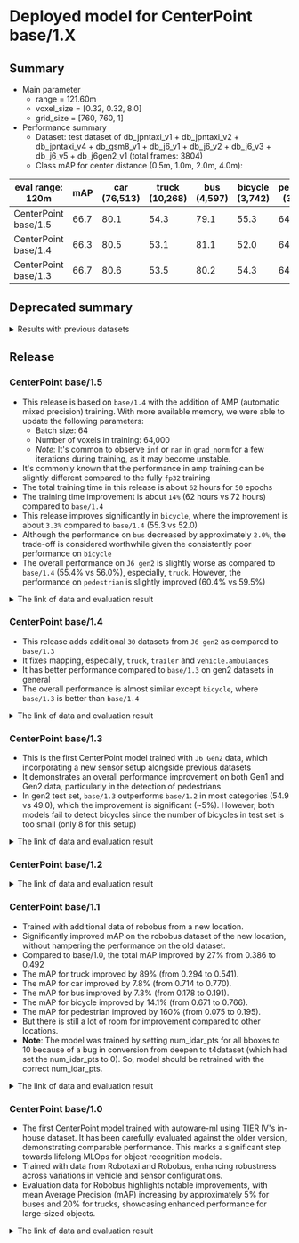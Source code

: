 # Deployed model for CenterPoint base/1.X
## Summary

- Main parameter
  - range = 121.60m
  - voxel_size = [0.32, 0.32, 8.0]
  - grid_size = [760, 760, 1]
- Performance summary
  - Dataset: test dataset of db_jpntaxi_v1 + db_jpntaxi_v2 + db_jpntaxi_v4 + db_gsm8_v1 + db_j6_v1 + db_j6_v2 + db_j6_v3 + db_j6_v5 + db_j6gen2_v1 (total frames: 3804)
  - Class mAP for center distance (0.5m, 1.0m, 2.0m, 4.0m):

| eval range: 120m         | mAP  | car <br> (76,513) | truck <br> (10,268) | bus <br> (4,597) | bicycle <br> (3,742) | pedestrian <br> (30,521) |
| -------------------------| ---- | ----------------- | ------------------- | ---------------- | -------------------- | ------------------------ |
| CenterPoint base/1.5     | 66.7 | 80.1              | 54.3                | 79.1             | 55.3                 | 64.3                     |
| CenterPoint base/1.4     | 66.3 | 80.5              | 53.1                | 81.1             | 52.0                 | 64.7                     |
| CenterPoint base/1.3     | 66.7 | 80.6              | 53.5                | 80.2             | 54.3                 | 64.6                     |

## Deprecated summary
<details>
<summary> Results with previous datasets </summary>

- Dataset: test dataset of db_jpntaxi_v1 + db_jpntaxi_v2 + db_jpntaxi_v4 + db_gsm8_v1 + db_j6_v1 + db_j6_v2 + db_j6_v3 + db_j6_v5 (total frames: 3083)
- Class mAP for center distance (0.5m, 1.0m, 2.0m, 4.0m):

| eval range: 120m     | mAP  | car <br> (49,507) | truck <br> (9,474) | bus <br> (3,394) | bicycle <br> (3,734) | pedestrian <br> (26,778) |
| -------------------- | ---- | ------------------ | -------------------- | ----------------- | --------------------- | ------------------------- |
| CenterPoint base/1.2 | 65.7 | 77.2               | 54.7                 | 77.9              | 53.7                  | 64.9    |
| CenterPoint base/1.1 | 64.2 | 77.0               | 52.8                 | 76.7              | 51.9                  | 62.7    |
| CenterPoint base/1.0 | 62.6 | 75.2               | 47.4                 | 74.7              | 52.0                  | 63.9    |

</details>

## Release

### CenterPoint base/1.5
- This release is based on `base/1.4` with the addition of AMP (automatic mixed precision) training. With more available memory, we were able to update the following parameters:
  - Batch size: 64  
  - Number of voxels in training: 64,000  
  - *Note*: It's common to observe `inf` or `nan` in `grad_norm` for a few iterations during training, as it may become unstable.
- It's commonly known that the performance in amp training can be slightly different compared to the fully `fp32` training
- The total training time in this release is about `62` hours for `50` epochs
- The training time improvement is about `14%` (62 hours vs 72 hours) compared to `base/1.4`
- This release improves significantly in `bicycle`, where the improvement is about `3.3%` compared to `base/1.4` (55.3 vs 52.0)
- Although the performance on `bus` decreased by approximately `2.0%`, the trade-off is considered worthwhile given the consistently poor performance on `bicycle`
- The overall performance on `J6 gen2` is slightly worse as compared to `base/1.4` (55.4% vs 56.0%), especially, `truck`. However, the performance on `pedestrian` is slightly improved (60.4% vs 59.5%)

<details>
<summary> The link of data and evaluation result </summary>

- Evaluation result with db_jpntaxi_v1 + db_jpntaxi_v2 + db_jpntaxi_v4 + db_gsm8_v1 + db_j6_v1 + db_j6_v2 + db_j6_v3 + db_j6_v5 + db_j6gen2_v1 (total frames: 3804):

| Eval range = 120m  | mAP  | car  | truck | bus  | bicycle | pedestrian |
| ------------------ | ---- | ---- | ----- | ---- | ------- | ---------- |
| base/1.5           | 66.7 | 80.1 | 54.3  | 79.1 | 55.3    | 64.3       |
| base/1.4           | 66.3 | 80.5 | 53.1  | 81.1 | 52.0    | 64.7       |
| base/1.3           | 66.7 | 80.6 | 53.5  | 80.2 | 54.3    | 64.6       |

- Evaluation result with db_j6gen2_v1 (total frames: 721):

| Eval range = 120m  | mAP  | car  | truck | bus  | bicycle | pedestrian |
| ------------------ | ---- | ---- | ----- | ---- | ------- | ---------- |
| base/1.5           | 55.4 | 85.8 | 46.1  | 85.0 | 0.0     | 60.4       |
| base/1.4           | 56.0 | 86.5 | 48.3  | 85.4 | 0.2     | 59.5       |
| base/1.3           | 54.9 | 86.3 | 46.0  | 84.0 | 0.0     | 58.2       |

- Model
  - Training dataset: DB JPNTAXI v1.0 + DB JPNTAXI v2.0 + DB JPNTAXI v4.0 + DB GSM8 v1.0 + DB J6 v1.0 + DB J6 v2.0 + DB J6 v3.0 + DB J6 v5.0 + DB J6 Gen2 v1.0 (total frames: 49,605)
  - [Config file path](https://github.com/tier4/AWML/blob/75781b2e67e391ae9f353c507991e6dc0d2eb261/autoware_ml/configs/detection3d/dataset/t4dataset/base.py)
  - Deployed onnx model and ROS parameter files [[WebAuto (for internal)]]([WIP](https://evaluation.tier4.jp/evaluation/mlpackages/7156b453-2861-4ae9-b135-e24e48cc9029/releases/151db018-8575-4435-b178-bfaf1e5930f6?project_id=zWhWRzei))
  - Deployed onnx and ROS parameter files [[model-zoo]]
    - [detection_class_remapper.param.yaml](https://download.autoware-ml-model-zoo.tier4.jp/autoware-ml/models/centerpoint/centerpoint/t4base/v1.5/detection_class_remapper.param.yaml)
    - [centerpoint_t4base_ml_package.param.yaml](https://download.autoware-ml-model-zoo.tier4.jp/autoware-ml/models/centerpoint/centerpoint/t4base/v1.5/centerpoint_t4base_ml_package.param.yaml)
    - [deploy_metadata.yaml](https://download.autoware-ml-model-zoo.tier4.jp/autoware-ml/models/centerpoint/centerpoint/t4base/v1.5/deploy_metadata.yaml)
    - [pts_voxel_encoder_centerpoint_t4base.onnx](https://download.autoware-ml-model-zoo.tier4.jp/autoware-ml/models/centerpoint/centerpoint/t4base/v1.5/pts_voxel_encoder.onnx)
    - [pts_backbone_neck_head_centerpoint_t4base.onnx](https://download.autoware-ml-model-zoo.tier4.jp/autoware-ml/models/centerpoint/centerpoint/t4base/v1.5/pts_backbone_neck_head.onnx)
  - Training results [[Google drive (for internal)]](https://drive.google.com/drive/folders/1ToUDUPMLFLiw_lC7MTFLNfVwv-a-U5Tw?usp=drive_link)
  - Training results [model-zoo]
    - [logs.zip](https://download.autoware-ml-model-zoo.tier4.jp/autoware-ml/models/centerpoint/centerpoint/t4base/v1.5/logs.zip)
    - [checkpoint_best.pth](https://download.autoware-ml-model-zoo.tier4.jp/autoware-ml/models/centerpoint/centerpoint/t4base/v1.5/best_NuScenes+metric_T4Metric_mAP_epoch_49.pth)
    - [config.py](https://download.autoware-ml-model-zoo.tier4.jp/autoware-ml/models/centerpoint/centerpoint/t4base/v1.5/second_secfpn_4xb16_121m_base_amp.py)
  - Train time: NVIDIA A100 80GB * 4 * 50 epochs = 2 days and 14 hours
  - Batch size: 4*16 = 64

- Evaluation result with db_jpntaxi_v1 + db_jpntaxi_v2 + db_jpntaxi_v4 + db_gsm8_v1 + db_j6_v1 + db_j6_v2 + db_j6_v3 + db_j6_v5 + db_j6gen2_v1 (total frames: 3804)
  - Total mAP (eval range = 120m): 0.667

| class_name | Count    | mAP  | AP@0.5m | AP@1.0m | AP@2.0m | AP@4.0m |
| -----------| -------  | ---- | ------- | ------- | ------- | ------- |
| car        |  76,513  | 80.1 | 71.9    | 81.1    | 83.3    | 84.2    |
| truck      |  10,268  | 54.3 | 35.0    | 55.1    | 60.7    | 66.7    |
| bus        |   4,597  | 79.1 | 71.3    | 79.8    | 82.0    | 83.4    |
| bicycle    |   3,742  | 55.3 | 54.4    | 55.5    | 55.6    | 55.8    |
| pedestrian |  30,521  | 64.7 | 62.0    | 63.5    | 65.0    | 66.9    |

- Evaluation result with db_j6gen2_v1 (total frames: 721)
  - Total mAP (eval range = 120m): 0.549

| class_name  | Count   | mAP  | AP@0.5m | AP@1.0m | AP@2.0m | AP@4.0m |
| ----------  | ------  | ---- | ------- | ------- | ------- | ------- |
| car         | 26,990  | 86.5 | 80.3    | 86.6    | 89.1    | 90.1    |
| truck       |    779  | 42.9 | 49.6    | 50.4    | 50.4    | 50.5    |
| bus         |  1,203  | 80.3 | 83.7    | 88.6    | 88.6    | 88.8    |
| bicycle     |      8  |  0.2 |  0.2    |  0.2    |  0.2    |  0.2    |
| pedestrian  |   3,743 | 59.5 | 58.0    | 58.7    | 59.9    | 61.2    |

</details>


### CenterPoint base/1.4
- This release adds additional `30` datasets from `J6 gen2` as compared to `base/1.3`
- It fixes mapping, especially, `truck`, `trailer` and `vehicle.ambulances`
- It has better performance compared to `base/1.3` on gen2 datasets in general
- The overall performance is almost similar except `bicycle`, where `base/1.3` is better than `base/1.4`

<details>
<summary> The link of data and evaluation result </summary>

- Evaluation result with db_jpntaxi_v1 + db_jpntaxi_v2 + db_jpntaxi_v4 + db_gsm8_v1 + db_j6_v1 + db_j6_v2 + db_j6_v3 + db_j6_v5 + db_j6gen2_v1 (total frames: 3804):

| Eval range = 120m  | mAP  | car  | truck | bus  | bicycle | pedestrian |
| ------------------ | ---- | ---- | ----- | ---- | ------- | ---------- |
| base/1.4           | 66.3 | 80.5 | 53.1  | 81.1 | 52.0    | 64.7       |
| base/1.3           | 66.7 | 80.6 | 53.5  | 80.2 | 54.3    | 64.6       |

- Evaluation result with db_j6gen2_v1 (total frames: 721):

| Eval range = 120m  | mAP  | car  | truck | bus  | bicycle | pedestrian |
| ------------------ | ---- | ---- | ----- | ---- | ------- | ---------- |
| base/1.4           | 56.0 | 86.5 | 48.3  | 85.4 | 0.2     | 59.5       |
| base/1.3           | 54.9 | 86.3 | 46.0  | 84.0 | 0.0     | 58.2       |

- Model
  - Training dataset: DB JPNTAXI v1.0 + DB JPNTAXI v2.0 + DB JPNTAXI v4.0 + DB GSM8 v1.0 + DB J6 v1.0 + DB J6 v2.0 + DB J6 v3.0 + DB J6 v5.0 + DB J6 Gen2 v1.0 (total frames: 49,605)
  - [Config file path](https://github.com/tier4/AWML/blob/9eae79d9b415738078dca6982cff1bc25fe7530b/autoware_ml/configs/detection3d/dataset/t4dataset/base.py)
  - Deployed onnx model and ROS parameter files [[WebAuto (for internal)]](https://evaluation.tier4.jp/evaluation/mlpackages/7156b453-2861-4ae9-b135-e24e48cc9029/releases/2aab1e91-57cf-467c-96a8-54cc9b914829?project_id=zWhWRzei)
  - Deployed onnx and ROS parameter files [[model-zoo]]
    - [detection_class_remapper.param.yaml](https://download.autoware-ml-model-zoo.tier4.jp/autoware-ml/models/centerpoint/centerpoint/t4base/v1.4/detection_class_remapper.param.yaml)
    - [centerpoint_t4base_ml_package.param.yaml](https://download.autoware-ml-model-zoo.tier4.jp/autoware-ml/models/centerpoint/centerpoint/t4base/v1.4/centerpoint_t4base_ml_package.param.yaml)
    - [deploy_metadata.yaml](https://download.autoware-ml-model-zoo.tier4.jp/autoware-ml/models/centerpoint/centerpoint/t4base/v1.4/deploy_metadata.yaml)
    - [pts_voxel_encoder_centerpoint_t4base.onnx](https://download.autoware-ml-model-zoo.tier4.jp/autoware-ml/models/centerpoint/centerpoint/t4base/v1.4/pts_voxel_encoder.onnx)
    - [pts_backbone_neck_head_centerpoint_t4base.onnx](https://download.autoware-ml-model-zoo.tier4.jp/autoware-ml/models/centerpoint/centerpoint/t4base/v1.4/pts_backbone_neck_head.onnx)
  - Training results [[Google drive (for internal)]](https://drive.google.com/drive/folders/1HrX_sNcMEG5Kods6DMArSOPEwlzqLxxa?usp=drive_link)
  - Training results [model-zoo]
    - [logs.zip](https://download.autoware-ml-model-zoo.tier4.jp/autoware-ml/models/centerpoint/centerpoint/t4base/v1.4/logs.zip)
    - [checkpoint_best.pth](https://download.autoware-ml-model-zoo.tier4.jp/autoware-ml/models/centerpoint/centerpoint/t4base/v1.4/best_NuScenes+metric_T4Metric_mAP_epoch_47.pth)
    - [config.py](https://download.autoware-ml-model-zoo.tier4.jp/autoware-ml/models/centerpoint/centerpoint/t4base/v1.4/second_secfpn_4xb8_121m_base.py)
  - Train time: NVIDIA A100 80GB * 4 * 50 epochs = 3.0 days
  - Batch size: 4*8 = 32

- Evaluation result with db_jpntaxi_v1 + db_jpntaxi_v2 + db_jpntaxi_v4 + db_gsm8_v1 + db_j6_v1 + db_j6_v2 + db_j6_v3 + db_j6_v5 + db_j6gen2_v1 (total frames: 3804)
  - Total mAP (eval range = 120m): 0.667

| class_name | Count    | mAP  | AP@0.5m | AP@1.0m | AP@2.0m | AP@4.0m |
| -----------| -------  | ---- | ------- | ------- | ------- | ------- |
| car        |  76,513  | 80.5 | 72.1    | 81.8    | 83.5    | 84.4    |
| truck      |  10,268  | 53.1 | 35.9    | 53.6    | 58.2    | 64.8    |
| bus        |   4,597  | 81.1 | 72.7    | 81.9    | 84.3    | 85.5    |
| bicycle    |   3,742  | 52.0 | 51.1    | 52.2    | 52.3    | 52.4    |
| pedestrian |  30,521  | 64.7 | 62.6    | 63.9    | 65.2    | 67.1    |

- Evaluation result with db_j6gen2_v1 (total frames: 721)
  - Total mAP (eval range = 120m): 0.56

| class_name  | Count   | mAP  | AP@0.5m | AP@1.0m | AP@2.0m | AP@4.0m |
| ----------  | ------  | ---- | ------- | ------- | ------- | ------- |
| car         | 26,990  | 86.5 | 80.3    | 86.6    | 89.1    | 90.1    |
| truck       |    779  | 48.3 | 42.9    | 49.6    | 50.4    | 50.5    |
| bus         |  1,203  | 85.4 | 80.3    | 83.7    | 88.6    | 88.8    |
| bicycle     |      8  |  0.2 |  0.2    |  0.2    |  0.2    |  0.2    |
| pedestrian  |   3,743 | 59.5 | 58.0    | 58.7    | 59.9    | 61.2    |

</details>

### CenterPoint base/1.3

- This is the first CenterPoint model trained with `J6 Gen2` data, which incorporating a new sensor setup alongside previous datasets
- It demonstrates an overall performance improvement on both Gen1 and Gen2 data, particularly in the detection of pedestrians
- In gen2 test set, `base/1.3` outperforms `base/1.2` in most categories (54.9 vs 49.0), which the improvement is significant (~5%). However, both models fail to detect bicycles since the number of bicycles in test set is too small (only 8 for this setup)

<details>
<summary> The link of data and evaluation result </summary>

- Evaluation result with db_jpntaxi_v1 + db_jpntaxi_v2 + db_jpntaxi_v4 + db_gsm8_v1 + db_j6_v1 + db_j6_v2 + db_j6_v3 + db_j6_v5 + db_j6gen2_v1 (total frames: 3804):

| Eval range = 120m  | mAP  | car  | truck | bus  | bicycle | pedestrian |
| ------------------ | ---- | ---- | ----- | ---- | ------- | ---------- |
| base/1.3           | 66.7 | 80.6 | 53.7  | 80.2 | 54.3    | 64.7       |
| base/1.2           | 65.6 | 78.7 | 52.6  | 79.6 | 53.6    | 63.5       |


- Evaluation result with db_jpntaxi_v1 + db_jpntaxi_v2 + db_jpntaxi_v4 + db_gsm8_v1 + db_j6_v1 + db_j6_v2 + db_j6_v3 + db_j6_v5 (total frames: 3083):

| Eval range = 120m  | mAP  | car  | truck | bus  | bicycle | pedestrian |
| ------------------ | ---- | ---- | ----- | ---- | ------- | ---------- |
| base/1.3           | 66.6 | 78.0 | 54.5  | 79.0 | 55.6    | 65.6       |
| base/1.2           | 65.6 | 78.7 | 52.6  | 79.6 | 53.6    | 63.5       |

- Evaluation result with db_j6gen2_v1 (total frames: 721):

| Eval range = 120m  | mAP  | car  | truck | bus  | bicycle | pedestrian |
| ------------------ | ---- | ---- | ----- | ---- | ------- | ---------- |
| base/1.3           | 54.9 | 86.3 | 46.0  | 84.0 | 0.0     | 58.3       |
| base/1.2           | 49.0 | 82.0 | 28.4  | 83.0 | 0.0     | 51.5       |

- Model
  - Training dataset: DB JPNTAXI v1.0 + DB JPNTAXI v2.0 + DB JPNTAXI v4.0 + DB GSM8 v1.0 + DB J6 v1.0 + DB J6 v2.0 + DB J6 v3.0 + DB J6 v5.0 + DB J6 Gen2 v1.0 (total frames: 49,605)
  - [Config file path](hhttps://github.com/tier4/AWML/blob/ead522b0523afd1227570097d48400a7a085ed93/autoware_ml/configs/detection3d/dataset/t4dataset/base.py)
  - Deployed onnx model and ROS parameter files [[WebAuto (for internal)]](https://evaluation.tier4.jp/evaluation/mlpackages/7156b453-2861-4ae9-b135-e24e48cc9029/releases/9a2bc8ce-e7f1-46d8-a335-9c188d30b2e1?project_id=zWhWRzei)
  - Deployed onnx and ROS parameter files [[model-zoo]]
    - [detection_class_remapper.param.yaml](https://download.autoware-ml-model-zoo.tier4.jp/autoware-ml/models/centerpoint/centerpoint/t4base/v1.3/detection_class_remapper.param.yaml)
    - [centerpoint_t4base_ml_package.param.yaml](https://download.autoware-ml-model-zoo.tier4.jp/autoware-ml/models/centerpoint/centerpoint/t4base/v1.3/centerpoint_t4base_ml_package.param.yaml)
    - [deploy_metadata.yaml](https://download.autoware-ml-model-zoo.tier4.jp/autoware-ml/models/centerpoint/centerpoint/t4base/v1.3/deploy_metadata.yaml)
    - [pts_voxel_encoder_centerpoint_t4base.onnx](https://download.autoware-ml-model-zoo.tier4.jp/autoware-ml/models/centerpoint/centerpoint/t4base/v1.3/pts_voxel_encoder.onnx)
    - [pts_backbone_neck_head_centerpoint_t4base.onnx](https://download.autoware-ml-model-zoo.tier4.jp/autoware-ml/models/centerpoint/centerpoint/t4base/v1.3/pts_backbone_neck_head.onnx)
  - Training results [[Google drive (for internal)]](https://drive.google.com/drive/folders/1hgV7icWzmXQOP-lfX45e3rWWEaRlLoZX?usp=drive_link)
  - Training results [model-zoo]
    - [logs.zip](https://download.autoware-ml-model-zoo.tier4.jp/autoware-ml/models/centerpoint/centerpoint/t4base/v1.3/logs.zip)
    - [checkpoint_best.pth](https://download.autoware-ml-model-zoo.tier4.jp/autoware-ml/models/centerpoint/centerpoint/t4base/v1.3/best_NuScenes+metric_T4Metric_mAP_epoch_49.pth)
    - [config.py](https://download.autoware-ml-model-zoo.tier4.jp/autoware-ml/models/centerpoint/centerpoint/t4base/v1.3/second_secfpn_4xb8_121m_base.py)
  - Train time: NVIDIA A100 80GB * 4 * 50 epochs = 3.0 days
  - Batch size: 4*8 = 32

- Evaluation result with db_jpntaxi_v1 + db_jpntaxi_v2 + db_jpntaxi_v4 + db_gsm8_v1 + db_j6_v1 + db_j6_v2 + db_j6_v3 + db_j6_v5 + db_j6gen2_v1 (total frames: 3804)
  - Total mAP (eval range = 120m): 0.667

| class_name | Count    | mAP  | AP@0.5m | AP@1.0m | AP@2.0m | AP@4.0m |
| -----------| -------  | ---- | ------- | ------- | ------- | ------- |
| car        |  76,497  | 80.6 | 72.2    | 82.0    | 83.6    | 84.5    |
| truck      |  10,253  | 53.7 | 34.2    | 54.2    | 61.0    | 65.4    |
| bus        |   4,597  | 80.2 | 72.0    | 81.1    | 83.6    | 84.2    |
| bicycle    |   3,742  | 54.3 | 53.5    | 54.4    | 54.6    | 54.7    |
| pedestrian |  30,518  | 64.7 | 62.7    | 63.8    | 65.2    | 66.9    |

- Evaluation result with db_jpntaxi_v1 + db_jpntaxi_v2 + db_jpntaxi_v4 + db_gsm8_v1 + db_j6_v1 + db_j6_v2 + db_j6_v3 + db_j6_v5 (total frames: 3083)
  - Total mAP (eval range = 120m): 0.666

| class_name | Count   | mAP  | AP@0.5m | AP@1.0m | AP@2.0m | AP@4.0m |
| --------   | ------- | ---- | ------- | ------- | ------- | ------- |
| car        | 49,507  | 78.0 | 69.1    | 79.6    | 81.6    | 81.9    |
| truck      |  9,474  | 54.5 | 33.8    | 54.8    | 62.6    | 66.9    |
| bus        |  3,394  | 79.0 | 70.1    | 80.5    | 82.1    | 83.4    |
| bicycle    |  3,734  | 55.6 | 54.7    | 55.8    | 55.9    | 56.1    |
| pedestrian | 26,778  | 65.6 | 63.5    | 64.7    | 66.1    | 68.0    |

- Evaluation result with db_j6gen2_v1 (total frames: 721)
  - Total mAP (eval range = 120m): 0.549

| class_name  | Count   | mAP  | AP@0.5m | AP@1.0m | AP@2.0m | AP@4.0m |
| ----------  | ------  | ---- | ------- | ------- | ------- | ------- |
| car         | 26,990  | 86.3 | 80.3    | 86.6    | 88.9    | 89.3    |
| truck       |    779  | 46.0 | 42.4    | 46.1    | 47.7    | 47.8    |
| bus         |  1,203  | 84.0 | 79.6    | 82.6    | 86.9    | 86.9    |
| bicycle     |      8  | 0.0  | 0.0     | 0.0     | 0.0     | 0.0     |
| pedestrian  |   3,740 | 58.3 | 57.1    | 57.6    | 58.7    | 59.8    |

</details>


### CenterPoint base/1.2


<details>
<summary> The link of data and evaluation result </summary>

- Evaluation result with db_jpntaxi_v1 + db_jpntaxi_v2 + db_jpntaxi_v4 + db_gsm8_v1 + db_j6_v1 + db_j6_v2 + db_j6_v3 + db_j6_v5 (total frames: 3083):

| Eval range = 120m  | mAP  | car  | truck | bus  | bicycle | pedestrian |
| ------------------ | ---- | ---- | ----- | ---- | ------- | ---------- |
| base/1.2 (122.88m) | 65.7 | 77.2 | 54.7  | 77.9 | 53.7    | 64.9       |
| base/1.1 (122.88m) | 64.2 | 77.0 | 52.8  | 76.7 | 51.9    | 62.7       |

- Evaluation result with db_jpntaxi_v1 + db_jpntaxi_v2 + db_jpntaxi_v4 + db_gsm8_v1 + db_j6_v1 + db_j6_v2 + db_j6_v3 (total frames: 3026):

| Eval range = 120m  | mAP  | car  | truck | bus  | bicycle | pedestrian |
| ------------------ | ---- | ---- | ----- | ---- | ------- | ---------- |
| base/1.2 (122.88m) | 65.9 | 77.4 | 55.0  | 78.1 | 53.8    | 65.1       |
| base/1.1 (122.88m) | 64.6 | 77.5 | 53.2  | 77.3 | 52.0    | 62.8       |

- Evaluation result with db_j6_v5 (total frames: 57):

| Eval range = 120m  | mAP  | car  | truck | bus  | bicycle | pedestrian |
| ------------------ | ---- | ---- | ----- | ---- | ------- | ---------- |
| base/1.2 (122.88m) | 42.8 | 70.7 | 16.5  | 62.6 | 0.0     | 64.2       |
| base/1.1 (122.88m) | 37.1 | 70.1 | 8.2   | 49.2 | 0.0     | 58.0       |

- Evaluation result with db_j6_v3 + db_j6_v5 (total frames: 337). These two datasets are from the same location, so we jointly evaluate on them too:

| Eval range = 120m  | mAP  | car  | truck | bus  | bicycle | pedestrian |
| ------------------ | ---- | ---- | ----- | ---- | ------- | ---------- |
| base/1.2 (122.88m) | 60.1 | 74.7 | 16.3  | 78.1 | 73.8    | 57.7       |
| base/1.1 (122.88m) | 56.1 | 74.5 | 7.2   | 75.5 | 70.6    | 52.8       |


- Model
  - Training dataset: db_jpntaxi_v1 + db_jpntaxi_v2 + db_jpntaxi_v3 + db_gsm8_v1 + db_j6_v1 + db_j6_v2 + db_j6_v3 + db_j6_v5 (total frames: 41835)
  - [Pull Request](https://github.com/tier4/AWML/pull/18)
  - [Config file path](https://github.com/tier4/AWML/blob/d037b1d511d0ffb6f37f3e4e13460bc8483e2ccf/projects/CenterPoint/configs/t4dataset/Centerpoint/second_secfpn_2xb8_121m_base.py)
  - Deployed onnx model and ROS parameter files [[WebAuto (for internal)]](https://evaluation.tier4.jp/evaluation/mlpackages/7156b453-2861-4ae9-b135-e24e48cc9029/releases/bc069e21-0152-4e89-aa2d-67c94fcf0582?project_id=zWhWRzei)
  - Deployed onnx and ROS parameter files [[model-zoo]]
    - [detection_class_remapper.param.yaml](https://download.autoware-ml-model-zoo.tier4.jp/autoware-ml/models/centerpoint/centerpoint/t4base/v1.2/detection_class_remapper.param.yaml)
    - [centerpoint_t4base_ml_package.param.yaml](https://download.autoware-ml-model-zoo.tier4.jp/autoware-ml/models/centerpoint/centerpoint/t4base/v1.2/centerpoint_t4base_ml_package.param.yaml)
    - [deploy_metadata.yaml](https://download.autoware-ml-model-zoo.tier4.jp/autoware-ml/models/centerpoint/centerpoint/t4base/v1.2/deploy_metadata.yaml)
    - [pts_voxel_encoder_centerpoint_t4base.onnx](https://download.autoware-ml-model-zoo.tier4.jp/autoware-ml/models/centerpoint/centerpoint/t4base/v1.2/pts_voxel_encoder.onnx)
    - [pts_backbone_neck_head_centerpoint_t4base.onnx](https://download.autoware-ml-model-zoo.tier4.jp/autoware-ml/models/centerpoint/centerpoint/t4base/v1.2/pts_backbone_neck_head.onnx)
  - Training results [model-zoo]
    - [logs.zip](https://download.autoware-ml-model-zoo.tier4.jp/autoware-ml/models/centerpoint/centerpoint/t4base/v1.2/logs.zip)
    - [checkpoint_best.pth](https://download.autoware-ml-model-zoo.tier4.jp/autoware-ml/models/centerpoint/centerpoint/t4base/v1.2/best_NuScenes+metric_T4Metric_mAP_epoch_49.pth)
    - [checkpoint_latest.pth](https://download.autoware-ml-model-zoo.tier4.jp/autoware-ml/models/centerpoint/centerpoint/t4base/v1.2/epoch_50.pth)
    - [config.py](https://download.autoware-ml-model-zoo.tier4.jp/autoware-ml/models/centerpoint/centerpoint/t4base/v1.2/second_secfpn_2xb8_121m_base.py)
  - train time: NVIDIA A100 80GB * 2 * 50 epochs = 4.5 days
- Evaluation result with test-dataset: db_jpntaxi_v1 + db_jpntaxi_v2 + db_jpntaxi_v4 + db_gsm8_v1 + db_j6_v1 + db_j6_v2 + db_j6_v3 + db_j6_v5 (total frames: 3083):
  - Total mAP (eval range = 120m): 0.657

| class_name | mAP  | AP@0.5m | AP@1.0m | AP@2.0m | AP@4.0m |
| ---------- | ---- | ------- | ------- | ------- | ------- |
| car        | 77.2 | 68.4    | 78.7    | 80.4    | 81.3    |
| truck      | 54.7 | 35.3    | 55.1    | 61.7    | 66.6    |
| bus        | 77.9 | 68.5    | 79.3    | 81.6    | 82.4    |
| bicycle    | 53.7 | 52.6    | 53.9    | 54.0    | 54.2    |
| pedestrian | 64.9 | 62.7    | 64.1    | 65.5    | 67.4    |

- Evaluation result with eval-dataset db_jpntaxi_v1 + db_jpntaxi_v2 + db_jpntaxi_v4 + db_gsm8_v1 + db_j6_v1 + db_j6_v2 + db_j6_v3(total frames: 3026):
  - Total mAP (eval range = 120m): 0.659

| class_name | mAP  | AP@0.5m | AP@1.0m | AP@2.0m | AP@4.0m |
| ---------- | ---- | ------- | ------- | ------- | ------- |
| car        | 77.4 | 68.7    | 79.0    | 80.6    | 81.4    |
| truck      | 55.0 | 35.6    | 55.4    | 62.0    | 66.9    |
| bus        | 78.1 | 68.6    | 79.4    | 81.8    | 82.6    |
| bicycle    | 53.8 | 52.7    | 54.0    | 54.1    | 54.3    |
| pedestrian | 65.1 | 62.8    | 64.4    | 65.8    | 67.4    |

- Evaluation result with eval-dataset db_j6_v5(total frames: 57):
  - Total mAP (eval range = 120m): 0.428

| class_name | mAP  | AP@0.5m | AP@1.0m | AP@2.0m | AP@4.0m |
| ---------- | ---- | ------- | ------- | ------- | ------- |
| car        | 70.7 | 61.2    | 71.0    | 74.8    | 75.9    |
| truck      | 16.5 | 3.2     | 19.7    | 21.5    | 21.5    |
| bus        | 62.6 | 58.0    | 62.7    | 64.8    | 64.8    |
| bicycle    | 0.0  | 0.0     | 0.0     | 0.0     | 0.0     |
| pedestrian | 64.2 | 58.9    | 62.9    | 65.4    | 69.4    |

- Evaluation result with eval-dataset db_j6_v3 + db_j6_v5 (total frames: 337). These two datasets are from same location, so we jointly evaluate on them too:
  - Total mAP (eval range = 120m): 0.601

| class_name | mAP  | AP@0.5m | AP@1.0m | AP@2.0m | AP@4.0m |
| ---------- | ---- | ------- | ------- | ------- | ------- |
| car        | 74.7 | 65.3    | 76.0    | 78.6    | 78.9    |
| truck      | 16.3 | 7.2     | 18.3    | 19.8    | 19.8    |
| bus        | 78.1 | 72.1    | 78.6    | 80.5    | 81.4    |
| bicycle    | 73.8 | 73.6    | 73.9    | 73.9    | 73.9    |
| pedestrian | 57.7 | 54.1    | 57.4    | 58.8    | 60.7    |

- Evaluation result of **base/1.1 ↓** with eval-dataset db_jpntaxi_v1 + db_jpntaxi_v2 + db_jpntaxi_v4 + db_gsm8_v1 + db_j6_v1 + db_j6_v2 + db_j6_v3 + db_j6_v5(total frames: 3083):
  - Total mAP (eval range = 120m): 0.642

| class_name | mAP  | AP@0.5m | AP@1.0m | AP@2.0m | AP@4.0m |
| ---------- | ---- | ------- | ------- | ------- | ------- |
| car        | 77.0 | 67.9    | 78.2    | 80.5    | 81.3    |
| truck      | 52.8 | 32.0    | 52.6    | 60.4    | 66.2    |
| bus        | 76.7 | 65.9    | 78.8    | 80.4    | 81.7    |
| bicycle    | 51.9 | 51.2    | 52.1    | 52.2    | 52.2    |
| pedestrian | 62.7 | 60.5    | 61.8    | 63.3    | 65.1    |

- Evaluation result of **base/1.1 ↓** with eval-dataset db_jpntaxi_v1 + db_jpntaxi_v2 + db_jpntaxi_v4 + db_gsm8_v1 + db_j6_v1 + db_j6_v2 + db_j6_v3(total frames: 3026):
  - Total mAP (eval range = 120m): 0.646

| class_name | mAP  | AP@0.5m | AP@1.0m | AP@2.0m | AP@4.0m |
| ---------- | ---- | ------- | ------- | ------- | ------- |
| car        | 77.5 | 68.6    | 79.0    | 80.7    | 81.5    |
| truck      | 53.2 | 32.3    | 53.1    | 60.7    | 66.9    |
| bus        | 77.3 | 66.2    | 79.1    | 81.2    | 82.6    |
| bicycle    | 52.0 | 51.3    | 52.2    | 52.3    | 52.4    |
| pedestrian | 62.8 | 60.7    | 61.9    | 63.3    | 65.2    |

- Evaluation result of **base/1.1 ↓** with eval-dataset db_j6_v5(total frames: 57):
  - Total mAP (eval range = 120m): 0.371

------------- T4Metric results -------------
| class_name | mAP  | AP@0.5m | AP@1.0m | AP@2.0m | AP@4.0m |
| ---------- | ---- | ------- | ------- | ------- | ------- |
| car        | 70.1 | 61.5    | 69.1    | 74.8    | 75.3    |
| truck      | 8.2  | 0.0     | 4.2     | 14.4    | 14.4    |
| bus        | 49.2 | 48.0    | 49.3    | 49.8    | 49.8    |
| bicycle (0)| 0.0  | 0.0     | 0.0     | 0.0     | 0.0     |  
| pedestrian | 58.0 | 52.1    | 57.8    | 60.3    | 62.0    |

- Evaluation result  of **base/1.1 ↓** with eval-dataset db_j6_v3 + db_j6_v5 (total frames: 337). These two datasets are from same location, so we jointly evaluate on them too:
  - Total mAP (eval range = 120m): 0.561

| class_name | mAP  | AP@0.5m | AP@1.0m | AP@2.0m | AP@4.0m |
| ---------- | ---- | ------- | ------- | ------- | ------- |
| car        | 74.5 | 65.1    | 75.6    | 78.3    | 79.1    |
| truck      | 7.2  | 2.1     | 5.3     | 10.7    | 10.7    |
| bus        | 75.5 | 67.9    | 76.7    | 77.9    | 79.4    |
| bicycle    | 70.6 | 70.0    | 70.8    | 70.8    | 70.8    |
| pedestrian | 52.8 | 49.0    | 53.1    | 54.2    | 55.0    |

</details>

### CenterPoint base/1.1

- Trained with additional data of robobus from a new location.
- Significantly improved mAP on the robobus dataset of the new location, without hampering the performance on the old dataset.
- Compared to base/1.0, the total mAP improved by 27% from 0.386 to 0.492
- The mAP for truck improved by 89% (from 0.294 to 0.541).
- The mAP for car improved by 7.8% (from 0.714 to 0.770).
- The mAP for bus improved by 7.3% (from 0.178 to 0.191).
- The mAP for bicycle improved by 14.1% (from 0.671 to 0.766).
- The mAP for pedestrian improved by 160% (from 0.075 to 0.195).
- But there is still a lot of room for improvement compared to other locations.
- **Note**: The model was trained by setting num_idar_pts for all bboxes to 10 because of a bug in conversion from deepen to t4dataset (which had set the num_idar_pts to 0). So, model should be retrained with the correct num_idar_pts.

<details>
<summary> The link of data and evaluation result </summary>

- Evaluation result with db_jpntaxi_v1 + db_jpntaxi_v2 + db_jpntaxi_v4 + db_gsm8_v1 + db_j6_v1 + db_j6_v2 + db_j6_v3 (total frames: 3026):

| Eval range = 120m  | mAP  | car  | truck | bus  | bicycle | pedestrian |
| ------------------ | ---- | ---- | ----- | ---- | ------- | ---------- |
| base/1.1 (122.88m) | 64.7 | 76.0 | 53.2  | 77.6 | 52.4    | 64.0       |
| base/1.0 (122.88m) | 62.6 | 74.2 | 48.3  | 75.4 | 51.6    | 63.4       |


- Evaluation result with db_jpntaxi_v1 + db_jpntaxi_v2 + db_jpntaxi_v4 + db_gsm8_v1 + db_j6_v1 + db_j6_v2 (total frames: 2787):

| Eval range = 120m  | mAP  | car  | truck | bus  | bicycle | pedestrian |
| ------------------ | ---- | ---- | ----- | ---- | ------- | ---------- |
| base/1.1 (122.88m) | 64.8 | 76.1 | 53.2  | 78.7 | 51.8    | 64.4       |
| base/1.0 (122.88m) | 64.5 | 75.0 | 50.7  | 78.1 | 53.2    | 64.8       |

- Evaluation result with db_j6_v3  (total frames: 239):

| Eval range = 120m  | mAP  | car  | truck | bus  | bicycle | pedestrian |
| ------------------ | ---- | ---- | ----- | ---- | ------- | ---------- |
| base/1.1 (122.88m) | 49.2 | 77.0 | 54.1  | 19.1 | 76.6    | 19.5       |
| base/1.0 (122.88m) | 38.6 | 71.4 | 29.4  | 17.8 | 67.1    | 7.5        |

- Model
  - Training dataset: db_jpntaxi_v1 + db_jpntaxi_v2 + db_jpntaxi_v3 + db_gsm8_v1 + db_j6_v1 + db_j6_v2 + db_j6_v3 (total frames: 40769)
  - [Config file path](https://github.com/tier4/AWML/blob/d037b1d511d0ffb6f37f3e4e13460bc8483e2ccf/projects/CenterPoint/configs/t4dataset/Centerpoint/second_secfpn_2xb8_121m_base.py)
  - Deployed onnx model and ROS parameter files [[WebAuto (for internal)]](https://evaluation.tier4.jp/evaluation/mlpackages/7156b453-2861-4ae9-b135-e24e48cc9029/releases/48c47d87-5f09-415d-9f69-d9857f513fff?project_id=zWhWRzei&tab=items)
  - Deployed onnx and ROS parameter files [[model-zoo]]
    - [detection_class_remapper.param.yaml](https://download.autoware-ml-model-zoo.tier4.jp/autoware-ml/models/centerpoint/centerpoint/t4base/v1.1/detection_class_remapper.param.yaml)
    - [centerpoint_t4base_ml_package.param.yaml](https://download.autoware-ml-model-zoo.tier4.jp/autoware-ml/models/centerpoint/centerpoint/t4base/v1.1/centerpoint_t4base_ml_package.param.yaml)
    - [deploy_metadata.yaml](https://download.autoware-ml-model-zoo.tier4.jp/autoware-ml/models/centerpoint/centerpoint/t4base/v1.1/deploy_metadata.yaml)
    - [pts_voxel_encoder_centerpoint_t4base.onnx](https://download.autoware-ml-model-zoo.tier4.jp/autoware-ml/models/centerpoint/centerpoint/t4base/v1.1/pts_voxel_encoder_centerpoint_t4base.onnx)
    - [pts_backbone_neck_head_centerpoint_t4base.onnx](https://download.autoware-ml-model-zoo.tier4.jp/autoware-ml/models/centerpoint/centerpoint/t4base/v1.1/pts_backbone_neck_head_centerpoint_t4base.onnx)
  - Training results [model-zoo]
    - [logs.zip](https://download.autoware-ml-model-zoo.tier4.jp/autoware-ml/models/centerpoint/centerpoint/t4base/v1.1/logs.zip)
    - [checkpoint_best.pth](https://download.autoware-ml-model-zoo.tier4.jp/autoware-ml/models/centerpoint/centerpoint/t4base/v1.1/epoch_50.pth)
    - [config.py](https://download.autoware-ml-model-zoo.tier4.jp/autoware-ml/models/centerpoint/centerpoint/t4base/v1.1/second_secfpn_121m_2xb8.py)
  - train time: NVIDIA A100 80GB * 2 * 50 epochs = 4.5 days
- Evaluation result with test-dataset: db_jpntaxi_v1 + db_jpntaxi_v2 + db_jpntaxi_v4 + db_gsm8_v1 + db_j6_v1 + db_j6_v2 + db_j6_v3 (total frames: 3026):
  - Total mAP (eval range = 120m): 0.647

| class_name | mAP  | AP@0.5m | AP@1.0m | AP@2.0m | AP@4.0m |
| ---------- | ---- | ------- | ------- | ------- | ------- |
| car        | 76.0 | 66.9    | 77.4    | 79.5    | 80.4    |
| truck      | 53.2 | 32.4    | 53.3    | 60.7    | 66.5    |
| bus        | 77.6 | 66.4    | 79.8    | 81.4    | 82.8    |
| bicycle    | 52.4 | 51.8    | 52.4    | 52.4    | 53.0    |
| pedestrian | 64.0 | 61.9    | 63.2    | 64.6    | 66.4    |

- Evaluation result with eval-dataset db_jpntaxi_v1 + db_jpntaxi_v2 + db_jpntaxi_v4 + db_gsm8_v1 + db_j6_v1 + db_j6_v2 (total frames: 2787):
  - Total mAP (eval range = 120m): 0.648

| class_name | mAP  | AP@0.5m | AP@1.0m | AP@2.0m | AP@4.0m |
| ---------- | ---- | ------- | ------- | ------- | ------- |
| car        | 76.1 | 66.6    | 77.9    | 79.6    | 80.4    |
| truck      | 53.2 | 31.9    | 53.2    | 60.8    | 67.0    |
| bus        | 78.7 | 67.4    | 80.9    | 82.6    | 84.0    |
| bicycle    | 51.8 | 50.9    | 52.0    | 52.1    | 52.1    |
| pedestrian | 64.4 | 62.2    | 63.5    | 65.0    | 66.8    |

- Evaluation result with eval-dataset db_j6_v3  (total frames: 239):
  - Total mAP (eval range = 120m): 0.492

| class_name | mAP  | AP@0.5m | AP@1.0m | AP@2.0m | AP@4.0m |
| ---------- | ---- | ------- | ------- | ------- | ------- |
| car        | 77.0 | 71.3    | 77.6    | 79.0    | 80.1    |
| truck      | 54.1 | 44.7    | 54.2    | 56.7    | 60.5    |
| bus        | 19.1 | 13.8    | 20.9    | 20.9    | 20.9    |
| bicycle    | 76.6 | 76.6    | 76.6    | 76.6    | 76.6    |
| pedestrian | 19.5 | 18.9    | 19.3    | 19.4    | 20.1    |

- Evaluation result of **base/1.0 ↓** with eval-dataset db_j6_v3  (total frames: 239):
  - Total mAP (eval range = 120m): 0.386

| class_name | mAP  | AP@0.5m | AP@1.0m | AP@2.0m | AP@4.0m |
| ---------- | ---- | ------- | ------- | ------- | ------- |
| car        | 71.4 | 65.6    | 71.5    | 73.7    | 74.9    |
| truck      | 29.4 | 21.8    | 29.6    | 31.9    | 34.4    |
| bus        | 17.8 | 15.3    | 18.6    | 18.6    | 18.6    |
| bicycle    | 67.1 | 67.1    | 67.1    | 67.1    | 67.1    |
| pedestrian | 7.5  | 7.3     | 7.3     | 7.4     | 7.9     |

- Evaluation result of **base/1.0 ↓** with eval-dataset db_jpntaxi_v1 + db_jpntaxi_v2 + db_jpntaxi_v4 + db_gsm8_v1 + db_j6_v1 + db_j6_v2 + db_j6_v3 (total frames: 3026):
  - Total mAP (eval range = 120m): 0.626

| class_name | mAP  | AP@0.5m | AP@1.0m | AP@2.0m | AP@4.0m |
| ---------- | ---- | ------- | ------- | ------- | ------- |
| car        | 74.2 | 64.0    | 75.7    | 78.1    | 79.0    |
| truck      | 48.3 | 26.1    | 48.5    | 56.7    | 62.1    |
| bus        | 75.4 | 65.9    | 76.8    | 78.8    | 80.1    |
| bicycle    | 51.6 | 51.0    | 51.5    | 51.5    | 52.2    |
| pedestrian | 63.4 | 61.2    | 62.5    | 63.9    | 65.9    |

</details>

### CenterPoint base/1.0

- The first CenterPoint model trained with autoware-ml using TIER IV's in-house dataset. It has been carefully evaluated against the older version, demonstrating comparable performance. This marks a significant step towards lifelong MLOps for object recognition models.
- Trained with data from Robotaxi and Robobus, enhancing robustness across variations in vehicle and sensor configurations.
- Evaluation data for Robobus highlights notable improvements, with mean Average Precision (mAP) increasing by approximately 5% for buses and 20% for trucks, showcasing enhanced performance for large-sized objects.

<details>
<summary> The link of data and evaluation result </summary>

We evaluate for T4dataset and compare to old library.
Old library is based on mmdetection3d v0 and we integrate to mmdetection3d v1 based library.

| Eval range = 120m             | mAP  | car  | truck | bus  | bicycle | pedestrian |
| ----------------------------- | ---- | ---- | ----- | ---- | ------- | ---------- |
| Old library version (122.88m) | 62.2 | 74.7 | 43.0  | 75.0 | 54.0    | 64.1       |
| CenterPoint v1.0.0 (122.88m)  | 64.5 | 75.0 | 50.7  | 78.1 | 53.2    | 64.8       |

- Model
  - Training dataset: DB JPNTAXI v1.0 + DB JPNTAXI v2.0 + DB JPNTAXI v3.0 + DB GSM8 v1.0 + DB J6 v1.0 (total frames: 34,137)
  - [Config file path](https://github.com/tier4/AWML/blob/5f472170f07251184dc009a1ec02be3b4f3bf98c/autoware_ml/configs/detection3d/dataset/t4dataset/base.py)
  - Deployed onnx model and ROS parameter files [[WebAuto (for internal)]](https://evaluation.tier4.jp/evaluation/mlpackages/7156b453-2861-4ae9-b135-e24e48cc9029/releases/1711f9c5-defa-4af1-b94b-e7978500df89?project_id=zWhWRzei)
  - Deployed onnx and ROS parameter files [[model-zoo]]
    - [detection_class_remapper.param.yaml](https://download.autoware-ml-model-zoo.tier4.jp/autoware-ml/models/centerpoint/centerpoint/t4base/v1.0/detection_class_remapper.param.yaml)
    - [centerpoint_t4base_ml_package.param.yaml](https://download.autoware-ml-model-zoo.tier4.jp/autoware-ml/models/centerpoint/centerpoint/t4base/v1.0/centerpoint_t4base_ml_package.param.yaml)
    - [deploy_metadata.yaml](https://download.autoware-ml-model-zoo.tier4.jp/autoware-ml/models/centerpoint/centerpoint/t4base/v1.0/deploy_metadata.yaml)
    - [pts_voxel_encoder_centerpoint_t4base.onnx](https://download.autoware-ml-model-zoo.tier4.jp/autoware-ml/models/centerpoint/centerpoint/t4base/v1.0/pts_voxel_encoder_centerpoint_t4base.onnx)
    - [pts_backbone_neck_head_centerpoint_t4base.onnx](https://download.autoware-ml-model-zoo.tier4.jp/autoware-ml/models/centerpoint/centerpoint/t4base/v1.0/pts_backbone_neck_head_centerpoint_t4base.onnx)
  - Training results [[Google drive (for internal)]](https://drive.google.com/drive/u/0/folders/1bMarMoNQXdF_3nB-BjFx28S5HMIfgeIJ)
  - Training results [model-zoo]
    - [logs.zip](https://download.autoware-ml-model-zoo.tier4.jp/autoware-ml/models/centerpoint/centerpoint/t4base/v1.0/logs.zip)
    - [checkpoint_best.pth](https://download.autoware-ml-model-zoo.tier4.jp/autoware-ml/models/centerpoint/centerpoint/t4base/v1.0/epoch_50.pth)
    - [config.py](https://download.autoware-ml-model-zoo.tier4.jp/autoware-ml/models/centerpoint/centerpoint/t4base/v1.0/second_secfpn_121m_2xb8.py)
  - train time: NVIDIA A100 80GB * 2 * 50 epochs = 4.5 days
- Evaluation result with test-dataset: DB JPNTAXI v1.0 + DB JPNTAXI v2.0 + DB JPNTAXI v3.0 + DB GSM8 v1.0 + DB J6 v1.0 (total frames: 1,394):
  - Total mAP (eval range = 120m): 0.644

| class_name | Count  | mAP  | AP@0.5m | AP@1.0m | AP@2.0m | AP@4.0m |
| ---------- | ------ | ---- | ------- | ------- | ------- | ------- |
| car        | 41,133 | 75.0 | 64.7    | 76.8    | 79.1    | 79.5    |
| truck      | 8,890  | 50.7 | 27.8    | 50.5    | 59.6    | 65.1    |
| bus        | 3,275  | 78.1 | 69.2    | 79.6    | 81.1    | 82.6    |
| bicycle    | 3,635  | 53.2 | 52.3    | 53.4    | 53.5    | 53.6    |
| pedestrian | 25,981 | 64.8 | 62.4    | 64.0    | 65.4    | 67.4    |

- Evaluation result with eval-dataset DB JPNTAXI v1.0 + DB JPNTAXI v2.0 + DB JPNTAXI v3.0 (total frames: 50):
  - Total mAP (eval range = 120m): 0.633

| class_name | Count  | mAP  | AP@0.5m | AP@1.0m | AP@2.0m | AP@4.0m |
| ---------- | ------ | ---- | ------- | ------- | ------- | ------- |
| car        | 16,126 | 74.8 | 61.2    | 77.3    | 79.8    | 80.9    |
| truck      | 4,578  | 53.3 | 32.7    | 53.3    | 60.8    | 66.4    |
| bus        | 1,457  | 66.4 | 52.2    | 67.9    | 71.4    | 74.0    |
| bicycle    | 1,040  | 56.3 | 53.9    | 56.6    | 57.3    | 57.4    |
| pedestrian | 11,971 | 65.5 | 62.1    | 64.7    | 66.6    | 68.6    |

- Evaluation result with eval-dataset DB GSM8 v1.0 + DB J6 v1.0 (total frames: 12):
  - Total mAP (eval range = 120m): 0.645

| class_name | Count  | mAP  | AP@0.5m | AP@1.0m | AP@2.0m | AP@4.0m |
| ---------- | ------ | ---- | ------- | ------- | ------- | ------- |
| car        | 25,007 | 75.0 | 66.5    | 76.3    | 78.6    | 78.8    |
| truck      | 4,573  | 45.5 | 21.1    | 44.3    | 54.9    | 61.8    |
| bus        | 1,818  | 86.6 | 81.8    | 87.8    | 87.9    | 88.9    |
| bicycle    | 2,567  | 51.2 | 51.2    | 51.2    | 51.2    | 51.3    |
| pedestrian | 14,010 | 63.9 | 63.0    | 63.2    | 63.7    | 65.7    |

</details>
